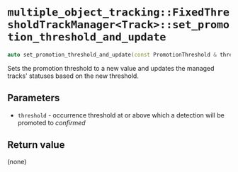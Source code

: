# `multiple_object_tracking::FixedThresholdTrackManager<Track>::set_promotion_threshold_and_update`

```cpp
auto set_promotion_threshold_and_update(const PromotionThreshold & threshold) noexcept -> void;
```

Sets the promotion threshold to a new value and updates the managed tracks' statuses based on the new threshold.

## Parameters

- `threshold` - occurrence threshold at or above which a detection will be promoted to _confirmed_

## Return value

(none)
